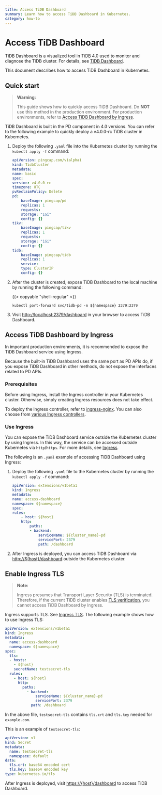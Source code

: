 ```yaml
---
title: Access TiDB Dashboard
summary: Learn how to access TiDB Dashboard in Kubernetes.
category: how-to
---
```


# Access TiDB Dashboard

TiDB Dashboard is a visualized tool in TiDB 4.0 used to monitor and diagnose the TiDB cluster. For details, see [TiDB Dashboard](https://github.com/pingcap-incubator/tidb-dashboard).

This document describes how to access TiDB Dashboard in Kubernetes.

## Quick start

> **Warning:**
>
> This guide shows how to quickly access TiDB Dashboard. Do **NOT** use this method in the production environment. For production environments, refer to [Access TiDB Dashboard by Ingress](#access-tidb-dashboard-by-ingress).

TiDB Dashboard is built in the PD component in 4.0 versions. You can refer to the following example to quickly deploy a v4.0.0-rc TiDB cluster in Kubernetes.

1. Deploy the following `.yaml` file into the Kubernetes cluster by running the `kubectl apply -f` command:

    ```yaml
    apiVersion: pingcap.com/v1alpha1
    kind: TidbCluster
    metadata:
    name: basic
    spec:
    version: v4.0.0-rc
    timezone: UTC
    pvReclaimPolicy: Delete
    pd:
        baseImage: pingcap/pd
        replicas: 1
        requests:
        storage: "1Gi"
        config: {}
    tikv:
        baseImage: pingcap/tikv
        replicas: 1
        requests:
        storage: "1Gi"
        config: {}
    tidb:
        baseImage: pingcap/tidb
        replicas: 1
        service:
        type: ClusterIP
        config: {}
    ```

2. After the cluster is created, expose TiDB Dashboard to the local machine by running the following command:

    {{< copyable "shell-regular" >}}

    ```shell
    kubectl port-forward svc/tidb-pd -n ${namespace} 2379:2379
    ```

3. Visit <http://localhost:2379/dashboard> in your browser to access TiDB Dashboard.

## Access TiDB Dashboard by Ingress

In important production environments, it is recommended to expose the TiDB Dashboard service using Ingress.

Because the built-in TiDB Dashboard uses the same port as PD APIs do, if you expose TiDB Dashboard in other methods, do not expose the interfaces related to PD APIs.

### Prerequisites

Before using Ingress, install the Ingress controller in your Kubernetes cluster. Otherwise, simply creating Ingress resources does not take effect.

To deploy the Ingress controller, refer to [ingress-nginx](https://kubernetes.github.io/ingress-nginx/deploy/). You can also choose from [various Ingress controllers](https://kubernetes.io/docs/concepts/services-networking/ingress-controllers/).

### Use Ingress

You can expose the TiDB Dashboard service outside the Kubernetes cluster by using Ingress. In this way, the service can be accessed outside Kubernetes via `http`/`https`. For more details, see [Ingress](https://kubernetes.io/zh/docs/concepts/services-networking/ingress/).

The following is an `.yaml` example of accessing TiDB Dashboard using Ingress:

1. Deploy the following `.yaml` file to the Kubernetes cluster by running the `kubectl apply -f` command:

    ```yaml
    apiVersion: extensions/v1beta1
    kind: Ingress
    metadata:
    name: access-dashboard
    namespace: ${namespace}
    spec:
    rules:
        - host: ${host}
        http:
            paths:
            - backend:
                serviceName: ${cluster_name}-pd
                servicePort: 2379
                path: /dashboard
    ```

2. After Ingress is deployed, you can access TiDB Dashboard via <http://${host}/dashboard> outside the Kubernetes cluster.

## Enable Ingress TLS

> **Note:**
>
> Ingress presumes that Transport Layer Security (TLS) is terminated. Therefore, if the current TiDB cluster enables [TLS verification](enable-tls-between-components.md), you cannot access TiDB Dashboard by Ingress.

Ingress supports TLS. See [Ingress TLS](https://kubernetes.io/docs/concepts/services-networking/ingress/#tls). The following example shows how to use Ingress TLS:

```yaml
apiVersion: extensions/v1beta1
kind: Ingress
metadata:
  name: access-dashboard
  namespace: ${namespace}
spec:
  tls:
  - hosts:
    - ${host}
    secretName: testsecret-tls
  rules:
    - host: ${host}
      http:
        paths:
          - backend:
              serviceName: ${cluster_name}-pd
              servicePort: 2379
            path: /dashboard
```

In the above file, `testsecret-tls` contains `tls.crt` and `tls.key` needed for `example.com`.

This is an example of `testsecret-tls`:

```yaml
apiVersion: v1
kind: Secret
metadata:
  name: testsecret-tls
  namespace: default
data:
  tls.crt: base64 encoded cert
  tls.key: base64 encoded key
type: kubernetes.io/tls
```

After Ingress is deployed, visit <https://{host}/dashboard> to access TiDB Dashboard.
